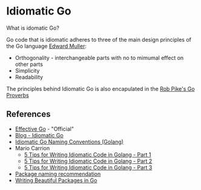 # Idiomatic Go

What is idomatic Go?

Go code that is idiomatic adheres to three of the main design principles of the Go language [Edward Muller](https://about.sourcegraph.com/blog/go/idiomatic-go):

* Orthogonality - interchangeable parts with no to mimumal effect on other parts
* Simplicity
* Readability

The principles behind Idiomatic Go is also encapulated in the [Rob Pike's Go Proverbs](http://go-proverbs.github.io/)

## References

* [Effective Go](https://go.dev/doc/effective_go) - "Official"
* [Blog - Idiomatic Go](https://dmitri.shuralyov.com/idiomatic-go)
* [Idiomatic Go Naming Conventions (Golang)](https://www.youtube.com/watch?v=yQUAHpEvb9A)
* Mario Carrion
    * [5 Tips for Writing Idiomatic Code in Golang - Part 1](https://www.youtube.com/watch?v=TYQH4Rc6hwQ)
    * [5 Tips for Writing Idiomatic Code in Golang - Part 2](https://www.youtube.com/watch?v=lfQ4qLcE3Bo)
    * [5 Tips for Writing Idiomatic Code in Golang - Part 3](https://www.youtube.com/watch?v=qCg-FIkcJZw)
* [Package naming recommendation](https://go.dev/blog/package-names)
* [Writing Beautiful Packages in Go](https://www.youtube.com/watch?v=cmkKxNN7cs4)